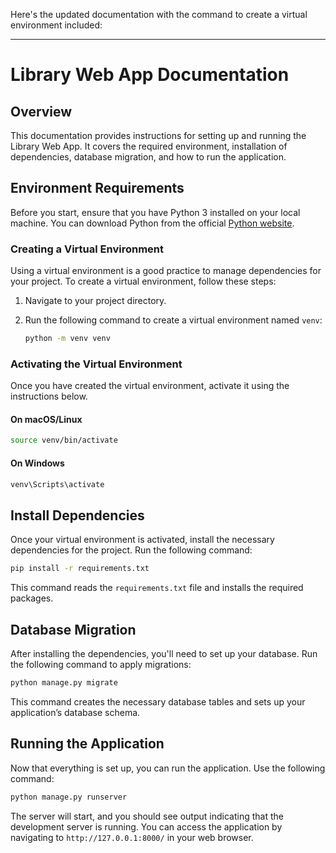 Here's the updated documentation with the command to create a virtual environment included:

---

# Library Web App Documentation

## Overview

This documentation provides instructions for setting up and running the Library Web App. It covers the required environment, installation of dependencies, database migration, and how to run the application.

## Environment Requirements

Before you start, ensure that you have Python 3 installed on your local machine. You can download Python from the official [Python website](https://www.python.org/downloads/).

### Creating a Virtual Environment

Using a virtual environment is a good practice to manage dependencies for your project. To create a virtual environment, follow these steps:

1. Navigate to your project directory.
2. Run the following command to create a virtual environment named `venv`:

   ```bash
   python -m venv venv
   ```

### Activating the Virtual Environment

Once you have created the virtual environment, activate it using the instructions below.

#### On macOS/Linux

```bash
source venv/bin/activate
```

#### On Windows

```bash
venv\Scripts\activate
```

## Install Dependencies

Once your virtual environment is activated, install the necessary dependencies for the project. Run the following command:

```bash
pip install -r requirements.txt
```

This command reads the `requirements.txt` file and installs the required packages.

## Database Migration

After installing the dependencies, you'll need to set up your database. Run the following command to apply migrations:

```bash
python manage.py migrate
```

This command creates the necessary database tables and sets up your application’s database schema.

## Running the Application

Now that everything is set up, you can run the application. Use the following command:

```bash
python manage.py runserver
```

The server will start, and you should see output indicating that the development server is running. You can access the application by navigating to `http://127.0.0.1:8000/` in your web browser.
